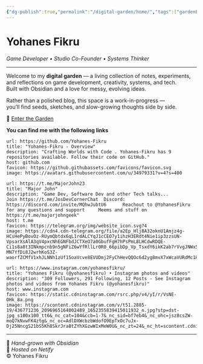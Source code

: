 ```yaml
---
{"dg-publish":true,"permalink":"/digital-garden/home/","tags":["gardenEntry"]}
---
```



# Yohanes Fikru  
_Game Developer • Studio Co-Founder • Systems Thinker_

---

Welcome to my **digital garden** — a living collection of notes, experiments, and reflections on game development, creativity, systems, and tech.  
Built with Obsidian and a love for messy, evolving ideas.

Rather than a polished blog, this space is a work-in-progress —  
you’ll find seeds, sketches, and slow-growing thoughts side by side.

🔗 [Enter the Garden](/garden/)

**You can find me with the following links**

```cardlink
url: https://github.com/Yohanes-Fikru
title: "Yohanes-Fikru - Overview"
description: "Crafting Worlds with Code ️. Yohanes-Fikru has 9 repositories available. Follow their code on GitHub."
host: github.com
favicon: https://github.githubassets.com/favicons/favicon.svg
image: https://avatars.githubusercontent.com/u/34979331?v=4?s=400
```

```cardlink
url: https://t.me/MajorJohn23
title: "Major John"
description: "Game Dev, Software Dev and other Tech talks...		Join https://t.me/JosDevCornerChat	Discord: https://discord.com/invite/MQhwJubtU6		Reachout to @YohanesFikru for any questions and support		Meems and stuff on https://t.me/majorjohngeek"
host: t.me
favicon: https://telegram.org/img/website_icon.svg?4
image: https://cdn4.cdn-telegram.org/file/a2Ep_Hlj8A32oknU1Amjz4g-HCsHePyBovOz-RUymQbtdx6qL1rdALCYqJ1cCEO7y1ihzH3ERdt4Nie1ip3zzsUN-VpsarXsAlA3qV4pxcNhEGNFbdJCTXeO7a0GbufFgH7hPsPmL8LHCdwRDQE-Ci1s8a8t3INkmpcnb9n5gNFiZ6wYfRllLr0R0_66pibDp_Vp_TsxdY6ikK2ab7rVvgJNWx5YiDoJwm3Ae3AnyLdEfQJ-MN7YfDi8J2wrhKoS3Z-waorfZCMfV1xhJLNNh1zUf15oaVcve8EVUDmj2FyChHevQQOc6d2yg8mvX7xWcaVURdMc1HuW2xhAOajdBA.jpg
```

```cardlink
url: https://www.instagram.com/yohanesfikru/
title: "Yohanes Fikru (@yohanesfikru) • Instagram photos and videos"
description: "309 Followers, 291 Following, 12 Posts - See Instagram photos and videos from Yohanes Fikru (@yohanesfikru)"
host: www.instagram.com
favicon: https://static.cdninstagram.com/rsrc.php/v4/yI/r/VsNE-OHk_8a.png
image: https://scontent.cdninstagram.com/v/t51.2885-19/436771236_2096965164002489_1652355839415011932_n.jpg?stp=dst-jpg_s100x100_tt6&_nc_cat=104&ccb=1-7&_nc_sid=bf7eb4&_nc_ohc=jsz8csZW-moQ7kNvwFK4ztg&_nc_oc=AdlDXWcbzbWdofO9EpTxOc7uJx-Dj25NncgS21bS5Kh8SkrJra8tZYhXGzwWIxMeW0U&_nc_zt=24&_nc_ht=scontent.cdninstagram.com&oh=00_AfOOdkGMD2iABu2eVY1l0EzfOvAsTneA1r2ycKwMfIupuQ&oe=686C23D2
```


---

🌱 _Hand-grown with Obsidian_  
📡 _Hosted on Netify_  
© Yohanes Fikru
